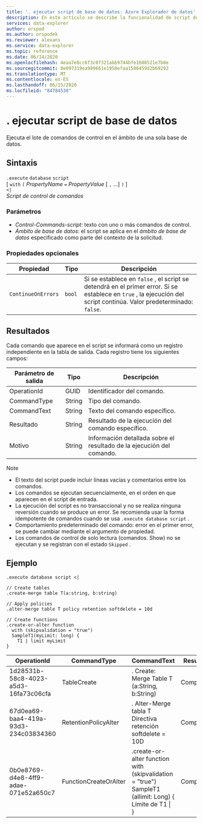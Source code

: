 ```yaml
---
title: '. ejecutar script de base de datos: Azure Explorador de datos'
description: En este artículo se describe la funcionalidad de script de base de datos. Execute en Azure Explorador de datos.
services: data-explorer
author: orspod
ms.author: orspodek
ms.reviewer: alexans
ms.service: data-explorer
ms.topic: reference
ms.date: 06/14/2020
ms.openlocfilehash: 4eaa7e8cc6f3c0f321abb9744bfe1608521e7b0e
ms.sourcegitcommit: 8e097319ea989661e1958efaa1586459d2b69292
ms.translationtype: MT
ms.contentlocale: es-ES
ms.lasthandoff: 06/15/2020
ms.locfileid: "84784538"
---
```

# <a name="execute-database-script"></a>. ejecutar script de base de datos

Ejecuta el lote de comandos de control en el ámbito de una sola base de datos.

## <a name="syntax"></a>Sintaxis

`.execute` `database` `script`  
[ `with` `(` *PropertyName* `=` *PropertyValue* [ `,` ...] `)` ]   
`<|`  
 *Script de control de comandos*

### <a name="parameters"></a>Parámetros

* *Control-Commands-script*: texto con uno o más comandos de control.
* *Ámbito de base de datos*: el script se aplica en el *ámbito de base de datos* especificado como parte del contexto de la solicitud.

### <a name="optional-properties"></a>Propiedades opcionales

| Propiedad            | Tipo            | Descripción                          |
|---------------------|-----------------|---------------------------------------------------------------------------------------------------|
| `ContinueOnErrors`            | `bool`        | Si se establece en `false` , el script se detendrá en el primer error. Si se establece en `true` , la ejecución del script continúa. Valor predeterminado: `false`. |

## <a name="output"></a>Resultados

Cada comando que aparece en el script se informará como un registro independiente en la tabla de salida. Cada registro tiene los siguientes campos:

|Parámetro de salida |Tipo |Descripción
|---|---|--- 
|OperationId  |GUID |Identificador del comando.
|CommandType  |String |Tipo del comando.
|CommandText  |String |Texto del comando específico.
|Resultado|String|Resultado de la ejecución del comando específico.
|Motivo|String|Información detallada sobre el resultado de la ejecución del comando.

>[!NOTE]
>* El texto del script puede incluir líneas vacías y comentarios entre los comandos.
>* Los comandos se ejecutan secuencialmente, en el orden en que aparecen en el script de entrada.
>* La ejecución del script es no transaccional y no se realiza ninguna reversión cuando se produce un error. Se recomienda usar la forma idempotente de comandos cuando se usa `.execute database script` .
>* Comportamiento predeterminado del comando: error en el primer error, se puede cambiar mediante el argumento de propiedad.
>* Los comandos de control de solo lectura (comandos. Show) no se ejecutan y se registran con el estado `Skipped` .

## <a name="example"></a>Ejemplo

```kusto
.execute database script <|

// Create tables
.create-merge table T(a:string, b:string)

// Apply policies
.alter-merge table T policy retention softdelete = 10d 

// Create functions
.create-or-alter function
  with (skipvalidation = "true") 
  SampleT1(myLimit: long) { 
    T1 | limit myLimit
}
```

|OperationId|CommandType|CommandText|Resultado|Motivo|
|---|---|---|---|---|
|1d28531b-58c8-4023-a5d3-16fa73c06cfa|TableCreate|. Create: Merge Table T (a:String, b:String)|Completado||
|67d0ea69-baa4-419a-93d3-234c03834360|RetentionPolicyAlter|. Alter-Merge tabla T Directiva retención softdelete = 10D|Completado||
|0b0e8769-d4e8-4ff9-adae-071e52a650c7|FunctionCreateOrAlter|.create-or-alter function<br>with (skipvalidation = "true")<br>SampleT1 (allimit: Long) {<br>Límite de T1 \|<br>}|Completado||
